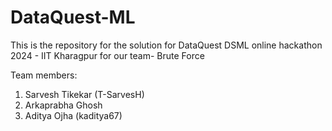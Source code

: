 # DataQuest-ML
This is the repository for the solution for DataQuest DSML online hackathon 2024 - IIT Kharagpur for our team- Brute Force

Team members:

1. Sarvesh Tikekar (T-SarvesH)
2. Arkaprabha Ghosh 
3. Aditya Ojha (kaditya67)
